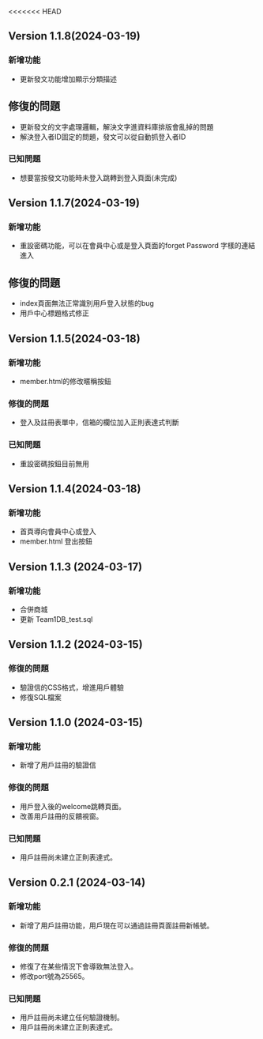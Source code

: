 <<<<<<< HEAD
## Version 1.1.8(2024-03-19)

### 新增功能
- 更新發文功能增加顯示分類描述

## 修復的問題
- 更新發文的文字處理邏輯，解決文字進資料庫排版會亂掉的問題
- 解決登入者ID固定的問題，發文可以從自動抓登入者ID

### 已知問題
- 想要當按發文功能時未登入跳轉到登入頁面(未完成)

## Version 1.1.7(2024-03-19)

### 新增功能
- 重設密碼功能，可以在會員中心或是登入頁面的forget Password 字樣的連結進入

## 修復的問題
- index頁面無法正常識別用戶登入狀態的bug
- 用戶中心標題格式修正

## Version 1.1.5(2024-03-18)

### 新增功能
- member.html的修改暱稱按鈕

### 修復的問題
- 登入及註冊表單中，信箱的欄位加入正則表達式判斷

### 已知問題
- 重設密碼按鈕目前無用

## Version 1.1.4(2024-03-18)

### 新增功能
- 首頁導向會員中心或登入
- member.html 登出按鈕

## Version 1.1.3 (2024-03-17)

### 新增功能
- 合併商城
- 更新 Team1DB_test.sql


## Version 1.1.2 (2024-03-15)

### 修復的問題
- 驗證信的CSS格式，增進用戶體驗
- 修復SQL檔案


## Version 1.1.0 (2024-03-15)

### 新增功能
- 新增了用戶註冊的驗證信
### 修復的問題
- 用戶登入後的welcome跳轉頁面。
- 改善用戶註冊的反饋視窗。
### 已知問題
- 用戶註冊尚未建立正則表達式。


## Version 0.2.1 (2024-03-14)

### 新增功能
- 新增了用戶註冊功能，用戶現在可以通過註冊頁面註冊新帳號。

### 修復的問題
- 修復了在某些情況下會導致無法登入。
- 修改port號為25565。

### 已知問題
- 用戶註冊尚未建立任何驗證機制。
- 用戶註冊尚未建立正則表達式。